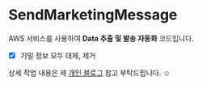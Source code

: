 # SendMarketingMessage
AWS 서비스를 사용하여 **Data 추출 및 발송 자동화** 코드입니다.

- [x] 기밀 정보 모두 대체, 제거

상세 작업 내용은 제 [개인 블로그](https://sol-hee.github.io/python/email-%EC%9E%90%EB%8F%99%ED%99%94/) 참고 부탁드립니다. ☺️
